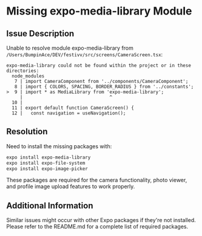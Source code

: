 # Missing expo-media-library Module

## Issue Description

Unable to resolve module expo-media-library from `/Users/BumpinAce/DEV/festivv/src/screens/CameraScreen.tsx`:

```
expo-media-library could not be found within the project or in these directories:
  node_modules
   7 | import CameraComponent from '../components/CameraComponent';
   8 | import { COLORS, SPACING, BORDER_RADIUS } from '../constants';
>  9 | import * as MediaLibrary from 'expo-media-library';
     |                                ^
  10 |
  11 | export default function CameraScreen() {
  12 |   const navigation = useNavigation();
```

## Resolution

Need to install the missing packages with:

```bash
expo install expo-media-library
expo install expo-file-system
expo install expo-image-picker
```

These packages are required for the camera functionality, photo viewer, and profile image upload features to work properly.

## Additional Information

Similar issues might occur with other Expo packages if they're not installed. Please refer to the README.md for a complete list of required packages. 
